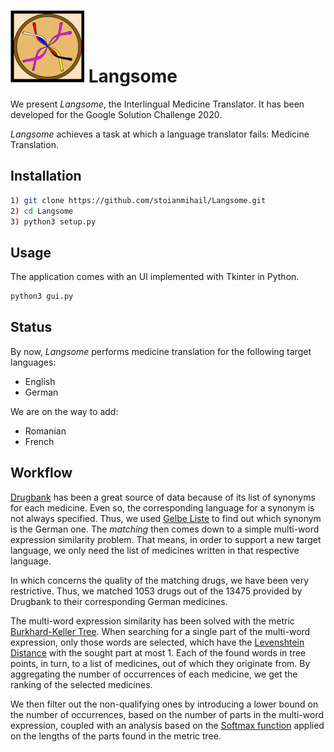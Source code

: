# ![](util/small_icon.png) Langsome

We present *Langsome*, the Interlingual Medicine Translator. It has been developed for the Google Solution Challenge 2020.

*Langsome* achieves a task at which a language translator fails: Medicine Translation.


## Installation

```bash
1) git clone https://github.com/stoianmihail/Langsome.git
2) cd Langsome
3) python3 setup.py
```

## Usage

The application comes with an UI implemented with Tkinter in Python.
```python
python3 gui.py
```

## Status
By now, *Langsome* performs medicine translation for the following target languages:
* English
* German

We are on the way to add:
* Romanian
* French

## Workflow
[Drugbank](https://www.drugbank.ca/) has been a great source of data because of its list of synonyms for each medicine. Even so, the corresponding language for a synonym is not always specified.
Thus, we used [Gelbe Liste](https://www.gelbe-liste.de/produkte/) to find out which synonym is the German one. The *matching* then comes down to a simple multi-word expression similarity problem. That means, in order to support a new target language, we only need the list of medicines written in that respective language.

In which concerns the quality of the matching drugs, we have been very restrictive. Thus, we matched 1053 drugs out of the 13475 provided by Drugbank to their corresponding German medicines.

The multi-word expression similarity has been solved with the metric [Burkhard-Keller Tree](https://en.wikipedia.org/wiki/BK-tree). When searching for a single part of the multi-word expression, only those words are selected, which have the [Levenshtein Distance](https://en.wikipedia.org/wiki/Levenshtein_distance) with the sought part at most 1. Each of the found words in tree points, in turn, to a list of medicines, out of which they originate from. By aggregating the number of occurrences of each medicine, we get the ranking of the selected medicines.

We then filter out the non-qualifying ones by introducing a lower bound on the number of occurrences, based on the number of parts in the multi-word expression, coupled with an analysis based on the [Softmax function](https://en.wikipedia.org/wiki/Softmax_function) applied on the lengths of the parts found in the metric tree.


